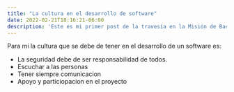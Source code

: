 ```yaml
---
title: "La cultura en el desarrollo de software"
date: 2022-02-21T18:16:21-06:00
description: 'Este es mi primer post de la travesía en la Misión de Backend con Node JS de Launch X.'
---
```


Para mi la cultura que se debe de tener en el desarrollo de un software es:
- La seguridad debe de ser responsabilidad de todos.
- Escuchar a las personas 
- Tener siempre comunicacion 
- Apoyo y particiopacion en el proyecto

